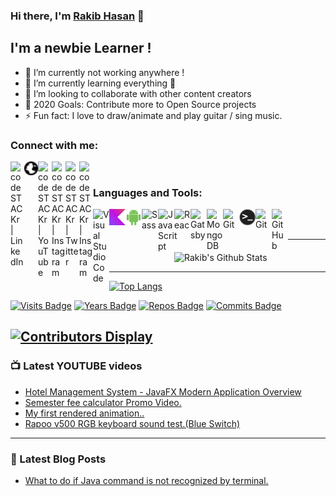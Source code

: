 
### Hi there, I'm [Rakib Hasan][website] 👋

## I'm a newbie Learner !
- 🔭 I’m currently not working anywhere !
- 🌱 I’m currently learning everything 🤣
- 👯 I’m looking to collaborate with other content creators
- 🥅 2020 Goals: Contribute more to Open Source projects
- ⚡ Fun fact: I love to draw/animate and play guitar / sing music.

### Connect with me:

[<img align="left" alt="codeSTACKr | LinkedIn" width="22px" src="https://cdn.jsdelivr.net/npm/simple-icons@v3/icons/linkedin.svg" />][linkedin]
[<img align="left" alt="codeSTACKr.com" width="22px" src="https://raw.githubusercontent.com/iconic/open-iconic/master/svg/globe.svg" />][Website]
[<img align="left" alt="codeSTACKr | YouTube" width="22px" src="https://cdn.jsdelivr.net/npm/simple-icons@v3/icons/youtube.svg" />][youtube]

[<img align="left" alt="codeSTACKr | Instagram" width="22px" src="https://simpleicons.org/icons/facebook.svg" />][Facebook]
[<img align="left" alt="codeSTACKr | Twitter" width="22px" src="https://cdn.jsdelivr.net/npm/simple-icons@v3/icons/twitter.svg" />][twitter]
[<img align="left" alt="codeSTACKr | Instagram" width="22px" src="https://cdn.jsdelivr.net/npm/simple-icons@v3/icons/instagram.svg" />][instagram]

<br />

### Languages and Tools:

[<img align="left" alt="Visual Studio Code" width="26px" src="https://simpleicons.org/icons/java.svg" />][webdevplaylist]
[<img align="left" alt="HTML5" width="26px" src="https://raw.githubusercontent.com/github/explore/80688e429a7d4ef2fca1e82350fe8e3517d3494d/topics/kotlin/kotlin.png" />][webdevplaylist]
[<img align="left" alt="CSS3" width="26px" src="https://raw.githubusercontent.com/github/explore/80688e429a7d4ef2fca1e82350fe8e3517d3494d/topics/android/android.png" />][cssplaylist]
[<img align="left" alt="Sass" width="26px" src="https://simpleicons.org/icons/intellijidea.svg" />][cssplaylist]
[<img align="left" alt="JavaScript" width="26px" src="https://simpleicons.org/icons/dart.svg" />][jsplaylist]
[<img align="left" alt="React" width="26px" src="https://simpleicons.org/icons/flutter.svg" />][reactplaylist]
[<img align="left" alt="Gatsby" width="26px" src="https://simpleicons.org/icons/ios.svg" />][webdevplaylist]
[<img align="left" alt="MongoDB" width="26px" src="https://simpleicons.org/icons/firebase.svg" />][webdevplaylist]

[<img align="left" alt="Git" width="26px" src="https://simpleicons.org/icons/mysql.svg" />][webdevplaylist]
[<img align="left" alt="Git" width="26px" src="https://raw.githubusercontent.com/github/explore/80688e429a7d4ef2fca1e82350fe8e3517d3494d/topics/terminal/terminal.png" />][webdevplaylist]
[<img align="left" alt="Git" width="26px" src="https://simpleicons.org/icons/linux.svg" />][webdevplaylist]
[<img align="left" alt="GitHub" width="26px" src="https://simpleicons.org/icons/github.svg" />][webdevplaylist]


<br /> 
<br />


---

<img align="center" alt="Rakib's Github Stats" src="https://github-readme-stats.vercel.app/api?username=Rakib-Hasan-455&show_icons=true&include_all_commits=true&theme=material-palenight" />

---

[![Top Langs](https://github-readme-stats.vercel.app/api/top-langs/?username=Rakib-Hasan-455&theme=material-palenight&langs_count=5   )](https://github.com/Rakib-Hasan-455)


[![Visits Badge](https://badges.pufler.dev/visits/Rakib-Hasan-455/Rakib-Hasan-455)](https://github.com/Rakib-Hasan-455)
[![Years Badge](https://badges.pufler.dev/years/Rakib-Hasan-455)](https://badges.pufler.dev)
[![Repos Badge](https://badges.pufler.dev/repos/Rakib-Hasan-455)](https://badges.pufler.dev)
[![Commits Badge](https://badges.pufler.dev/commits/monthly/Rakib-Hasan-455)](https://badges.pufler.dev)

[![Contributors Display](https://badges.pufler.dev/contributors/Rakib-Hasan-455/git-badges?size=50&padding=5&bots=true)](https://badges.pufler.dev)
---

### 📺 Latest YOUTUBE videos
<!-- YOUTUBE-VIDEOS-LIST:START -->
- [Hotel Management System - JavaFX Modern Application Overview](https://www.youtube.com/watch?v=bqJYexRSPCA)
- [Semester fee calculator Promo Video.](https://www.youtube.com/watch?v=4K1n5EWy-j0)
- [My first rendered animation..](https://www.youtube.com/watch?v=QnR8febFDfM)
- [Rapoo v500 RGB keyboard sound test.&lpar;Blue Switch&rpar;](https://www.youtube.com/watch?v=EjAzXhRIblQ)
<!-- YOUTUBE-VIDEOS-LIST:END -->

---

### 📕 Latest Blog Posts
<!-- BLOG-POST-LIST:START -->
- [What to do if Java command is not recognized by  terminal.](https://dev.to/rakibhasan455/what-to-do-if-java-command-is-not-recognized-by-terminal-o4c)
<!-- BLOG-POST-LIST:END -->

[website]:https://sites.google.com/view/rakibul-hasan-455
[Twitter]: https://twitter.com/Rakib_Hasan_455
[youtube]:https://www.youtube.com/channel/UCZGtLTeoGSFcs0c4SlkQHHA?view_as=subscriber
[instagram]: https://www.instagram.com/rakibul_hasan_455
[linkedin]: https://www.linkedin.com/in/Rakibul-hasan-0455
[Facebook]: https://www.facebook.com/Rakibul.hasan.455
[webdevplaylist]:https://www.youtube.com/channel/UCZGtLTeoGSFcs0c4SlkQHHA?view_as=subscriber
[jsplaylist]:https://www.youtube.com/channel/UCZGtLTeoGSFcs0c4SlkQHHA?view_as=subscriber
[cssplaylist]: https://www.youtube.com/channel/UCZGtLTeoGSFcs0c4SlkQHHA?view_as=subscriber
[reactplaylist]: https://www.youtube.com/channel/UCZGtLTeoGSFcs0c4SlkQHHA?view_as=subscriber
